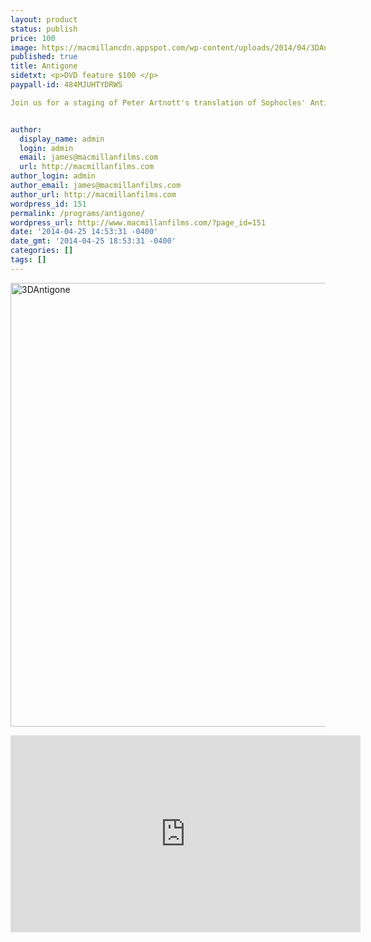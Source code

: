 ```yaml
---
layout: product
status: publish
price: 100
image: https://macmillancdn.appspot.com/wp-content/uploads/2014/04/3DAntigone.jpg
published: true
title: Antigone
sidetxt: <p>DVD feature $100 </p>
paypall-id: 484MJUHTYDRWS

Join us for a staging of Peter Artnott's translation of Sophocles' Antigone - staged with marionettes.  This DVD features the remastered audio of Peter Arnott and the voice of Kelly Addyman as Antigone. Peter's translations benefited from years of live performances,  which is why they are regarded so highly as the perfect blend of scholarship and fun.


author:
  display_name: admin
  login: admin
  email: james@macmillanfilms.com
  url: http://macmillanfilms.com
author_login: admin
author_email: james@macmillanfilms.com
author_url: http://macmillanfilms.com
wordpress_id: 151
permalink: /programs/antigone/
wordpress_url: http://www.macmillanfilms.com/?page_id=151
date: '2014-04-25 14:53:31 -0400'
date_gmt: '2014-04-25 18:53:31 -0400'
categories: []
tags: []
---
```

<a href="https://macmillancdn.appspot.com/wp-content/uploads/2014/04/3DAntigone.jpg"><img class="alignnone  wp-image-152" src="https://macmillancdn.appspot.com/wp-content/uploads/2014/04/3DAntigone-872x1024.jpg" alt="3DAntigone" width="605" height="710" /></a>

<p><iframe width="560" height="315" src="https://www.youtube.com/embed/PIjsdS49agI" frameborder="0" allowfullscreen></iframe></p>

